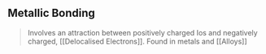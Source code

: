 ## Metallic Bonding

> Involves an attraction between positively charged Ios and negatively charged, [[Delocalised Electrons]].
> Found in metals and [[Alloys]]